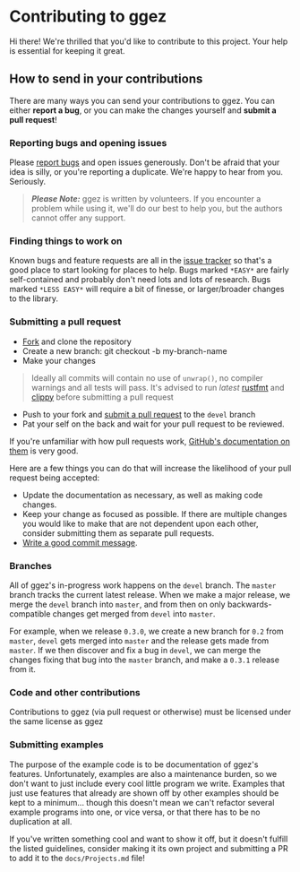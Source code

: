 # Contributing to ggez

Hi there! We're thrilled that you'd like to contribute to this project. Your help is essential for keeping it great.

## How to send in your contributions

There are many ways you can send your contributions to ggez. You can either **report a bug**, or you can make the changes yourself and **submit a pull request**!

### Reporting bugs and opening issues

Please [report bugs](https://github.com/ggez/ggez/issues) and open issues generously. Don't be afraid that your idea is silly, or you're reporting a duplicate. We're happy to hear from you. Seriously.

> ***Please Note:*** ggez is written by volunteers. If you encounter a problem while using it, we'll do our best to help you, but the authors cannot offer any support.

### Finding things to work on

Known bugs and feature requests are all in the [issue tracker](https://github.com/ggez/ggez/issues) so that's a good place to start looking for places to help.  Bugs marked `*EASY*` are fairly self-contained and probably don't need lots and lots of research.  Bugs marked `*LESS EASY*` will require a bit of finesse, or larger/broader changes to the library.

### Submitting a pull request

* [Fork](https://github.com/ggez/ggez/fork) and clone the repository
* Create a new branch: git checkout -b my-branch-name
* Make your changes
> Ideally all commits will contain no use of `unwrap()`, no compiler warnings and all tests will pass.
> It's advised to run _latest_ [rustfmt](https://github.com/rust-lang-nursery/rustfmt) and [clippy](https://github.com/rust-lang-nursery/rust-clippy) before submitting a pull request
* Push to your fork and [submit a pull request](https://github.com/ggez/ggez/compare) to the `devel` branch
* Pat your self on the back and wait for your pull request to be reviewed.

If you're unfamiliar with how pull requests work, [GitHub's documentation on them](https://help.github.com/articles/using-pull-requests/) is very good.

Here are a few things you can do that will increase the likelihood of your pull request being accepted:

* Update the documentation as necessary, as well as making code changes.
* Keep your change as focused as possible. If there are multiple changes you would like to make that are not dependent upon each other, consider submitting them as separate pull requests.
* [Write a good commit message](http://tbaggery.com/2008/04/19/a-note-about-git-commit-messages.html).

### Branches

All of ggez's in-progress work happens on the `devel` branch.  The `master` branch tracks the current latest release.  When we make
a major release, we merge the `devel` branch into `master`, and from then on only backwards-compatible changes get merged from
`devel` into `master`.

For example, when we release `0.3.0`, we create a new branch for `0.2` from `master`, `devel` gets merged into `master` and the
release gets made from `master`.  If we then discover and fix a bug in `devel`, we can merge the changes fixing that bug into the
`master` branch, and make a `0.3.1` release from it.

### Code and other contributions

Contributions to ggez (via pull request or otherwise) must be licensed under the same license as ggez

### Submitting examples

The purpose of the example code is to be documentation of ggez's features.  Unfortunately, examples are also a maintenance burden, so we
don't want to just include every cool little program we write.  Examples that just use features that already are shown off by other examples should be
kept to a minimum... though this doesn't mean we can't refactor several example programs into one, or vice versa, or that there has to be no
duplication at all.

If you've written something cool and want to show it off, but it doesn't fulfill the listed guidelines, consider making it its own project
and submitting a PR to add it to the `docs/Projects.md` file!
